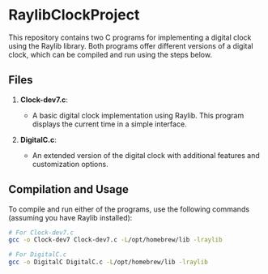 # RaylibClockProject
This repository contains two C programs for implementing a digital clock using the Raylib library. Both programs offer different versions of a digital clock, which can be compiled and run using the steps below.

## Files

1. **Clock-dev7.c**: 
   - A basic digital clock implementation using Raylib. This program displays the current time in a simple interface.
   
2. **DigitalC.c**:
   - An extended version of the digital clock with additional features and customization options.

## Compilation and Usage
To compile and run either of the programs, use the following commands (assuming you have Raylib installed):

```bash
# For Clock-dev7.c
gcc -o Clock-dev7 Clock-dev7.c -L/opt/homebrew/lib -lraylib

# For DigitalC.c
gcc -o DigitalC DigitalC.c -L/opt/homebrew/lib -lraylib
